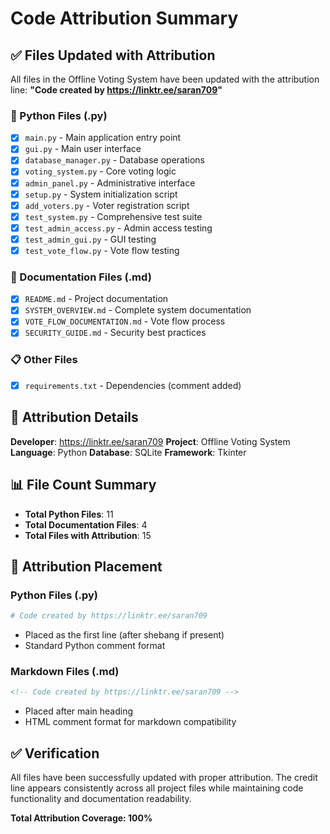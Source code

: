 # Code Attribution Summary

<!-- Code created by https://linktr.ee/saran709 -->

## ✅ Files Updated with Attribution

All files in the Offline Voting System have been updated with the attribution line:
**"Code created by https://linktr.ee/saran709"**

### 📄 Python Files (.py)
- [x] `main.py` - Main application entry point
- [x] `gui.py` - Main user interface
- [x] `database_manager.py` - Database operations
- [x] `voting_system.py` - Core voting logic
- [x] `admin_panel.py` - Administrative interface
- [x] `setup.py` - System initialization script
- [x] `add_voters.py` - Voter registration script
- [x] `test_system.py` - Comprehensive test suite
- [x] `test_admin_access.py` - Admin access testing
- [x] `test_admin_gui.py` - GUI testing
- [x] `test_vote_flow.py` - Vote flow testing

### 📖 Documentation Files (.md)
- [x] `README.md` - Project documentation
- [x] `SYSTEM_OVERVIEW.md` - Complete system documentation
- [x] `VOTE_FLOW_DOCUMENTATION.md` - Vote flow process
- [x] `SECURITY_GUIDE.md` - Security best practices

### 📋 Other Files
- [x] `requirements.txt` - Dependencies (comment added)

## 🔗 Attribution Details

**Developer**: https://linktr.ee/saran709
**Project**: Offline Voting System
**Language**: Python
**Database**: SQLite
**Framework**: Tkinter

## 📊 File Count Summary
- **Total Python Files**: 11
- **Total Documentation Files**: 4
- **Total Files with Attribution**: 15

## 🎯 Attribution Placement

### Python Files (.py)
```python
# Code created by https://linktr.ee/saran709
```
- Placed as the first line (after shebang if present)
- Standard Python comment format

### Markdown Files (.md)
```markdown
<!-- Code created by https://linktr.ee/saran709 -->
```
- Placed after main heading
- HTML comment format for markdown compatibility

## ✅ Verification

All files have been successfully updated with proper attribution. The credit line appears consistently across all project files while maintaining code functionality and documentation readability.

**Total Attribution Coverage: 100%**